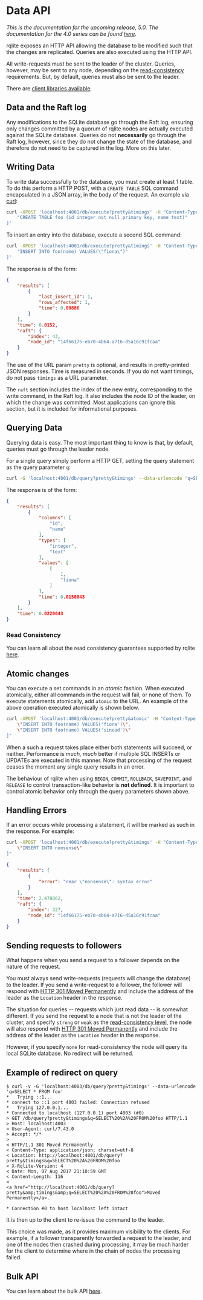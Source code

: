 # Data API
_This is the documentation for the upcoming release, 5.0. The documentation for the 4.0 series can be found [here](https://github.com/rqlite/rqlite/tree/v4.3.0/DOC)._

rqlite exposes an HTTP API allowing the database to be modified such that the changes are replicated. Queries are also executed using the HTTP API.

All write-requests must be sent to the leader of the cluster. Queries, however, may be sent to any node, depending on the [read-consistency](https://github.com/rqlite/rqlite/blob/master/DOC/CONSISTENCY.md) requirements. But, by default, queries must also be sent to the leader.

There are [client libraries available](https://github.com/rqlite).

## Data and the Raft log
Any modifications to the SQLite database go through the Raft log, ensuring only changes committed by a quorum of rqlite nodes are actually executed against the SQLite database. Queries do not __necessarily__ go through the Raft log, however, since they do not change the state of the database, and therefore do not need to be captured in the log. More on this later.

## Writing Data
To write data successfully to the database, you must create at least 1 table. To do this perform a HTTP POST, with a `CREATE TABLE` SQL command encapsulated in a JSON array, in the body of the request. An example via [curl](http://curl.haxx.se/):

```bash
curl -XPOST 'localhost:4001/db/execute?pretty&timings' -H "Content-Type: application/json" -d '[
    "CREATE TABLE foo (id integer not null primary key, name text)"
]'
```

To insert an entry into the database, execute a second SQL command:

```bash
curl -XPOST 'localhost:4001/db/execute?pretty&timings' -H "Content-Type: application/json" -d '[
    "INSERT INTO foo(name) VALUES(\"fiona\")"
]'
```

The response is of the form:

```json
{
    "results": [
        {
            "last_insert_id": 1,
            "rows_affected": 1,
            "time": 0.00886
        }
    ],
    "time": 0.0152,
    "raft": {
        "index": 43,
        "node_id": "14f66175-eb70-4b64-a716-d5a16c91fcaa"
    }
}
```

The use of the URL param `pretty` is optional, and results in pretty-printed JSON responses. Time is measured in seconds. If you do not want timings, do not pass `timings` as a URL parameter.

The `raft` section includes the index of the new entry, corresponding to the write command, in the Raft log. It also includes the node ID of the leader, on which the change was committed. Most applications can ignore this section, but it is included for informational purposes.

## Querying Data
Querying data is easy. The most important thing to know is that, by default, queries must go through the leader node. 

For a single query simply perform a HTTP GET, setting the query statement as the query parameter `q`:

```bash
curl -G 'localhost:4001/db/query?pretty&timings' --data-urlencode 'q=SELECT * FROM foo'
```

The response is of the form:

```json
{
    "results": [
        {
            "columns": [
                "id",
                "name"
            ],
            "types": [
                "integer",
                "text"
            ],
            "values": [
                [
                    1,
                    "fiona"
                ]
            ],
            "time": 0.0150043
        }
    ],
    "time": 0.0220043
}
```

### Read Consistency
You can learn all about the read consistency guarantees supported by rqlite [here](https://github.com/rqlite/rqlite/blob/master/DOC/CONSISTENCY.md).

## Atomic changes
You can execute a set commands in an _atomic_ fashion. When executed atomically, either all commands in the request will fail, or none of them. To execute statements atomically, add `atomic` to the URL. An example of the above operation executed atomically is shown below.

```bash
curl -XPOST 'localhost:4001/db/execute?pretty&atomic' -H "Content-Type: application/json" -d "[
    \"INSERT INTO foo(name) VALUES('fiona')\",
    \"INSERT INTO foo(name) VALUES('sinead')\"
]"
```

When a such a request takes place either both statements will succeed, or neither. Performance is *much, much* better if multiple SQL INSERTs or UPDATEs are executed in this manner. Note that processing of the request ceases the moment any single query results in an error.

The behaviour of rqlite when using `BEGIN`, `COMMIT`, `ROLLBACK`, `SAVEPOINT`, and `RELEASE` to control transaction-like behavior is **not defined**. It is important to control atomic behavior only through the query parameters shown above.

## Handling Errors
If an error occurs while processing a statement, it will be marked as such in the response. For example:

```bash
curl -XPOST 'localhost:4001/db/execute?pretty&timings' -H "Content-Type: application/json" -d "[
    \"INSERT INTO nonsense\"
]"
```
```json
{
    "results": [
        {
            "error": "near \"nonsense\": syntax error"
        }
    ],
    "time": 2.478862,
    "raft": {
        "index": 327,
        "node_id": "14f66175-eb70-4b64-a716-d5a16c91fcaa"
    }
}
```

## Sending requests to followers
What happens when you send a request to a follower depends on the nature of the request.

You must always send write-requests (requests will change the database) to the leader. If you send a write-request to a follower, the follower will respond with [HTTP 301 Moved Permanently](https://en.wikipedia.org/wiki/HTTP_301) and include the address of the leader as the `Location` header in the response.

The situation for queries -- requests which just read data -- is somewhat different. If you send the request to a node that is not the leader of the cluster, and specify `strong` or `weak` as the [read-consistency level](https://github.com/rqlite/rqlite/blob/master/DOC/CONSISTENCY.md), the node will also respond with [HTTP 301 Moved Permanently](https://en.wikipedia.org/wiki/HTTP_301) and include the address of the leader as the `Location` header in the response.

However, if you specify `none` for read-consistency the node will query its local SQLite database. No redirect will be returned.

## Example of redirect on query
```
$ curl -v -G 'localhost:4003/db/query?pretty&timings' --data-urlencode 'q=SELECT * FROM foo'
*   Trying ::1...
* connect to ::1 port 4003 failed: Connection refused
*   Trying 127.0.0.1...
* Connected to localhost (127.0.0.1) port 4003 (#0)
> GET /db/query?pretty&timings&q=SELECT%20%2A%20FROM%20foo HTTP/1.1
> Host: localhost:4003
> User-Agent: curl/7.43.0
> Accept: */*
> 
< HTTP/1.1 301 Moved Permanently
< Content-Type: application/json; charset=utf-8
< Location: http://localhost:4001/db/query?pretty&timings&q=SELECT%20%2A%20FROM%20foo
< X-Rqlite-Version: 4
< Date: Mon, 07 Aug 2017 21:10:59 GMT
< Content-Length: 116
< 
<a href="http://localhost:4001/db/query?pretty&amp;timings&amp;q=SELECT%20%2A%20FROM%20foo">Moved Permanently</a>.

* Connection #0 to host localhost left intact
```
It is then up to the client to re-issue the command to the leader.

This choice was made, as it provides maximum visibility to the clients. For example, if a follower transparently forwarded a request to the leader, and one of the nodes then crashed during processing, it may be much harder for the client to determine where in the chain of nodes the processing failed.

## Bulk API
You can learn about the bulk API [here](https://github.com/rqlite/rqlite/blob/master/DOC/BULK.md).
